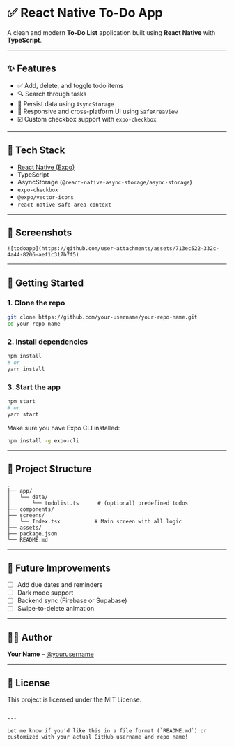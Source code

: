 # ✅ React Native To-Do App

A clean and modern **To-Do List** application built using **React Native** with **TypeScript**.

---

## ✨ Features

- ✅ Add, delete, and toggle todo items
- 🔍 Search through tasks
- 💾 Persist data using `AsyncStorage`
- 📱 Responsive and cross-platform UI using `SafeAreaView`
- ☑️ Custom checkbox support with `expo-checkbox`

---

## 🧱 Tech Stack

- [React Native (Expo)](https://expo.dev/)
- TypeScript
- AsyncStorage (`@react-native-async-storage/async-storage`)
- `expo-checkbox`
- `@expo/vector-icons`
- `react-native-safe-area-context`

---

## 📸 Screenshots

<!-- Add your screenshots here -->
```
![todoapp](https://github.com/user-attachments/assets/713ec522-332c-4a44-8206-aef1c317b7f5)
```

---

## 🚀 Getting Started

### 1. Clone the repo

```bash
git clone https://github.com/your-username/your-repo-name.git
cd your-repo-name
```

### 2. Install dependencies

```bash
npm install
# or
yarn install
```

### 3. Start the app

```bash
npm start
# or
yarn start
```

Make sure you have Expo CLI installed:

```bash
npm install -g expo-cli
```

---

## 📂 Project Structure

```
.
├── app/
│   └── data/
│       └── todolist.ts      # (optional) predefined todos
├── components/
├── screens/
│   └── Index.tsx           # Main screen with all logic
├── assets/
├── package.json
└── README.md
```

---

## 📌 Future Improvements

- [ ] Add due dates and reminders
- [ ] Dark mode support
- [ ] Backend sync (Firebase or Supabase)
- [ ] Swipe-to-delete animation

---

## 🧑‍💻 Author

**Your Name** – [@yourusername](https://github.com/yourusername)

---

## 📝 License

This project is licensed under the MIT License.
```

---

Let me know if you'd like this in a file format (`README.md`) or customized with your actual GitHub username and repo name!



